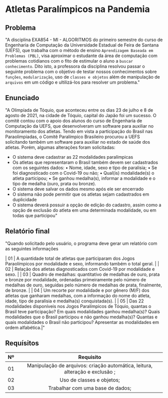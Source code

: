 # Atletas Paralímpicos na Pandemia

## Problema

"A disciplina EXA854 - MI - ALGORITMOS do primeiro semestre do curso de Engenharia de Computação da Universidade Estadual de Feira de Santana (UEFS), que trabalha com o método de ensino `Aprendizagem Baseada em Problemas (PBL)`, visa aproximar o estudante da área  de computação com problemas cotidianos com o fito de estimular o aluno a `buscar conhecimento`. Dito isto, a professora da disciplina resolvou passar o seguinte problema com o objetivo de testar nossos conhecimentos sobre `funções`, `modularização`, uso de `classes e objetos` além de manipulação de `arquivos` em um código e ultilizá-los para resolver um problema."

## Enunciado

"A Olimpíada de Tóquio, que aconteceu entre os dias 23 de julho e 8 de agosto de 2021, na cidade de Tóquio, capital do Japão foi um sucesso. O comitê contou com o apoio dos alunos do curso de Engenharia de Computação da UEFS, que desenvolveram um software para auxiliar no monitoramento dos atletas. Tendo em vista a participação do Brasil nas Paraolimpiadas, o Comitê Paralímpico Brasileiro procurou a UEFS solicitando também um software para auxiliar no estado de saúde dos atletas. Porém, algumas alterações foram solicitadas:
 - O sistema deve cadastrar as 22 modalidades paralímpicas
 - Os atletas que representaram o Brasil também devem ser cadastrados com os seguintes dados:
    • Nome, idade, sexo e tipo de paralisia;
    • Se foi diagnosticado com o Covid-19 ou não;
    • Qual(is) modalidade(s) o atleta participou;
    • Se ganhou medalha(s), informar a modalidade e o tipo de medalha (ouro, prata ou bronze).
 - O sistema deve salvar os dados mesmo após ele ser encerrado
 - O sistema não pode permitir que os atletas sejam cadastrados em duplicidade
 - O sistema deverá possuir a opção de edição do cadastro, assim como a opção de exclusão do atleta em uma determinada modalidade, ou em todas que participou"

## Relatório final
"Quando solicitado pelo usuário, o programa deve gerar um relatório com as seguintes informações

| 01 | A quantidade total de atletas que participaram dos Jogos Paraolímpicos por modalidade e sexo, informando também o total geral. |
| 02 | Relação dos atletas diagnosticados com Covid-19 por modalidade e sexo. |
| 03 | Quadro de medalhas: quantitativo de medalhas de ouro, prata e bronze por modalidade, ordenadas primeiramente pelo número de medalhas de ouro, seguidas pelo número de medalhas de prata, finalmente, de bronze. |
| 04 | Um recorte por modalidade e por gênero (M/F) dos atletas que ganharam medalhas, com a informação do nome do atleta, idade, tipo de paralisia e medalha(s) conquistada(s). |
| 05 | Das 22 modalidades disponíveis nos Jogos Paralímpicos de Tóquio, quantas o Brasil teve participação? Em quais modalidades ganhou medalha(s)? Quais modalidades que o Brasil participou e não ganhou medalha(s)? Quantas e quais modalidades o Brasil não participou? Apresentar as modalidades em ordem alfabética.|"

## Requísitos

| Nº | Requisito | 
| :---------: | :------------: |
| 01 | Manipulação de arquivos: criação automática, leitura, alteração e exclusão ; |
| 02 | Uso de classes e objetos; |
| 03 | Trabalhar com uma base de dados; |